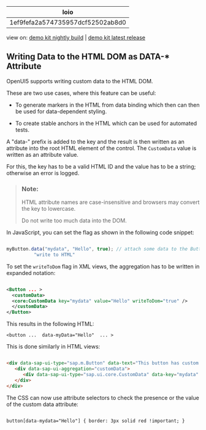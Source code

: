 <!-- loio1ef9fefa2a574735957dcf52502ab8d0 -->

| loio |
| -----|
| 1ef9fefa2a574735957dcf52502ab8d0 |

<div id="loio">

view on: [demo kit nightly build](https://sdk.openui5.org/nightly/#/topic/1ef9fefa2a574735957dcf52502ab8d0) | [demo kit latest release](https://sdk.openui5.org/topic/1ef9fefa2a574735957dcf52502ab8d0)</div>

## Writing Data to the HTML DOM as DATA-\* Attribute

OpenUI5 supports writing custom data to the HTML DOM.

These are two use cases, where this feature can be useful:

-   To generate markers in the HTML from data binding which then can then be used for data-dependent styling.

-   To create stable anchors in the HTML which can be used for automated tests.


A "data-" prefix is added to the key and the result is then written as an attribute into the root HTML element of the control. The `CustomData` value is written as an attribute value.

For this, the key has to be a valid HTML ID and the value has to be a string; otherwise an error is logged.

> ### Note:  
> HTML attribute names are case-insensitive and browsers may convert the key to lowercase.
> 
> Do not write too much data into the DOM.

In JavaScript, you can set the flag as shown in the following code snippet:

```js

myButton.data("mydata", "Hello", true); // attach some data to the Button and mark it as
          "write to HTML"
```

To set the `writeToDom` flag in XML views, the aggregation has to be written in expanded notation:

```xml

<Button ... >
  <customData>
  <core:CustomData key="mydata" value="Hello" writeToDom="true" />
  </customData>
</Button>
```

This results in the following HTML:

```
<button ...  data-myData="Hello"  ... >
```

This is done similarly in HTML views:

```html

<div data-sap-ui-type="sap.m.Button" data-text="This button has custom data written to the DOM">
   <div data-sap-ui-aggregation="customData">
      <div data-sap-ui-type="sap.ui.core.CustomData" data-key="mydata" data-value="Hello" data-write-to-dom="true"/>
   </div>
</div>

```

The CSS can now use attribute selectors to check the presence or the value of the custom data attribute:

```

button[data-mydata="Hello"] { border: 3px solid red !important; }
```

